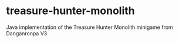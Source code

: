 # treasure-hunter-monolith

Java implementation of the Treasure Hunter Monolith minigame from Danganronpa V3